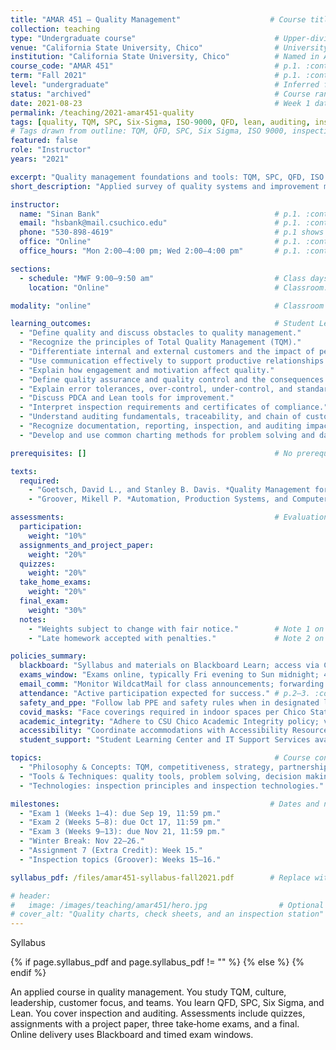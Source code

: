 ```yaml
---
title: "AMAR 451 — Quality Management"                    # Course title on p.1. :contentReference[oaicite:0]{index=0}
collection: teaching
type: "Undergraduate course"                               # Upper-division course number; inferred from 400-level.
venue: "California State University, Chico"                # University named in policies on p.5. :contentReference[oaicite:1]{index=1}
institution: "California State University, Chico"          # Named in Academic Integrity section, p.5. :contentReference[oaicite:2]{index=2}
course_code: "AMAR 451"                                    # p.1. :contentReference[oaicite:3]{index=3}
term: "Fall 2021"                                          # p.1. :contentReference[oaicite:4]{index=4}
level: "undergraduate"                                     # Inferred from numbering.
status: "archived"                                         # Course ran in 2021; not current.
date: 2021-08-23                                           # Week 1 dates: Aug. 23–27 on schedule, p.7. :contentReference[oaicite:5]{index=5}
permalink: /teaching/2021-amar451-quality
tags: [quality, TQM, SPC, Six-Sigma, ISO-9000, QFD, lean, auditing, inspection, customer-satisfaction, teamwork]
# Tags drawn from outline: TQM, QFD, SPC, Six Sigma, ISO 9000, inspection tech, teamwork and comms, pp.6–7. :contentReference[oaicite:6]{index=6}
featured: false
role: "Instructor"
years: "2021"

excerpt: "Quality management foundations and tools: TQM, SPC, QFD, ISO 9000, Lean, auditing, and inspection; culture, teamwork, and communication for customer satisfaction." # Course description and outline, pp.1–2, 6–7. :contentReference[oaicite:7]{index=7}
short_description: "Applied survey of quality systems and improvement methods. Emphasis on customer focus, data-driven decisions, and continuous improvement." # p.1–2. :contentReference[oaicite:8]{index=8}

instructor:
  name: "Sinan Bank"                                       # p.1. :contentReference[oaicite:9]{index=9}
  email: "hsbank@mail.csuchico.edu"                        # p.1. :contentReference[oaicite:10]{index=10}
  phone: "530-898-4619"                                    # p.1 shows 530-898-(4619). :contentReference[oaicite:11]{index=11}
  office: "Online"                                         # p.1. :contentReference[oaicite:12]{index=12}
  office_hours: "Mon 2:00–4:00 pm; Wed 2:00–4:00 pm"       # p.1. :contentReference[oaicite:13]{index=13}

sections:
  - schedule: "MWF 9:00–9:50 am"                           # Class days/times on p.1. :contentReference[oaicite:14]{index=14}
    location: "Online"                                     # Classroom: Online, p.1. :contentReference[oaicite:15]{index=15}

modality: "online"                                         # Classroom and office listed as Online, p.1. :contentReference[oaicite:16]{index=16}

learning_outcomes:                                         # Student Learning Outcomes, p.2. :contentReference[oaicite:17]{index=17}
  - "Define quality and discuss obstacles to quality management."
  - "Recognize the principles of Total Quality Management (TQM)."
  - "Differentiate internal and external customers and the impact of perceptions."
  - "Use communication effectively to support productive relationships."
  - "Explain how engagement and motivation affect quality."
  - "Define quality assurance and quality control and the consequences of poor quality."
  - "Explain error tolerances, over‑control, under‑control, and standard operating procedures."
  - "Discuss PDCA and Lean tools for improvement."
  - "Interpret inspection requirements and certificates of compliance."
  - "Understand auditing fundamentals, traceability, and chain of custody."
  - "Recognize documentation, reporting, inspection, and auditing impacts on liability and cost."
  - "Develop and use common charting methods for problem solving and data collection."

prerequisites: []                                          # No prerequisites stated in syllabus; pp.1–2 list course goals only. :contentReference[oaicite:18]{index=18}

texts:
  required:
    - "Goetsch, David L., and Stanley B. Davis. *Quality Management for Organizational Excellence*, 9th ed., Pearson, 2021." # p.2. :contentReference[oaicite:19]{index=19}
    - "Groover, Mikell P. *Automation, Production Systems, and Computer‑Integrated Manufacturing*, 5th ed., 2019 (selected chapters)." # p.2; used in Weeks 15–16 for inspection topics, pp.7–8. :contentReference[oaicite:20]{index=20}

assessments:                                               # Evaluation procedures table, p.4. :contentReference[oaicite:21]{index=21}
  participation:
    weight: "10%"
  assignments_and_project_paper:
    weight: "20%"
  quizzes:
    weight: "20%"
  take_home_exams:
    weight: "20%"
  final_exam:
    weight: "30%"
  notes:
    - "Weights subject to change with fair notice."        # Note 1 on p.4. :contentReference[oaicite:22]{index=22}
    - "Late homework accepted with penalties."             # Note 2 on p.4. :contentReference[oaicite:23]{index=23}

policies_summary:
  blackboard: "Syllabus and materials on Blackboard Learn; access via Chico State Portal." # p.1. :contentReference[oaicite:24]{index=24}
  exams_window: "Exams online, typically Fri evening to Sun midnight; 48+ hours to submit; late exam uploads not accepted." # p.2. :contentReference[oaicite:25]{index=25}
  email_comm: "Monitor WildcatMail for class announcements; forwarding permitted." # p.3. :contentReference[oaicite:26]{index=26}
  attendance: "Active participation expected for success." # p.2–3. :contentReference[oaicite:27]{index=27}
  safety_and_ppe: "Follow lab PPE and safety rules when in designated labs (Plumas 114/116/121)." # p.3. :contentReference[oaicite:28]{index=28}
  covid_masks: "Face coverings required in indoor spaces per Chico State policy at the time." # p.3. :contentReference[oaicite:29]{index=29}
  academic_integrity: "Adhere to CSU Chico Academic Integrity policy; violations reported." # p.4–5. :contentReference[oaicite:30]{index=30}
  accessibility: "Coordinate accommodations with Accessibility Resource Center (ARC)." # p.6. :contentReference[oaicite:31]{index=31}
  student_support: "Student Learning Center and IT Support Services available." # p.5–6. :contentReference[oaicite:32]{index=32}

topics:                                                    # Course content and outline, pp.6–7. :contentReference[oaicite:33]{index=33}
  - "Philosophy & Concepts: TQM, competitiveness, strategy, partnerships, culture, customer focus, empowerment, leadership, teams, communication, training, workplace dynamics, ISO 9000."
  - "Tools & Techniques: quality tools, problem solving, decision making, QFD, SPC, Six Sigma, Lean, Lean Six Sigma."
  - "Technologies: inspection principles and inspection technologies."

milestones:                                               # Dates and notes from the schedule table, pp.7–8. :contentReference[oaicite:34]{index=34}
  - "Exam 1 (Weeks 1–4): due Sep 19, 11:59 pm."
  - "Exam 2 (Weeks 5–8): due Oct 17, 11:59 pm."
  - "Exam 3 (Weeks 9–13): due Nov 21, 11:59 pm."
  - "Winter Break: Nov 22–26."
  - "Assignment 7 (Extra Credit): Week 15."
  - "Inspection topics (Groover): Weeks 15–16."

syllabus_pdf: /files/amar451-syllabus-fall2021.pdf        # Replace with your site path. Source file is the Fall 2021 PDF. :contentReference[oaicite:35]{index=35}

# header:
#   image: /images/teaching/amar451/hero.jpg                # Optional hero image.
# cover_alt: "Quality charts, check sheets, and an inspection station"
---
```


Syllabus

{% if page.syllabus_pdf and page.syllabus_pdf != "" %}
<a href="{{ page.syllabus_pdf }}" title="Syllabus (PDF)" class="ref-tag"><i class="fas fa-file-pdf"></i></a>
{% else %}
<i class="fas fa-file-pdf" title="Syllabus not yet available" style="opacity:0.6;"></i>
{% endif %}

An applied course in quality management. You study TQM, culture, leadership, customer focus, and teams. You learn QFD, SPC, Six Sigma, and Lean. You cover inspection and auditing. Assessments include quizzes, assignments with a project paper, three take‑home exams, and a final. Online delivery uses Blackboard and timed exam windows.


